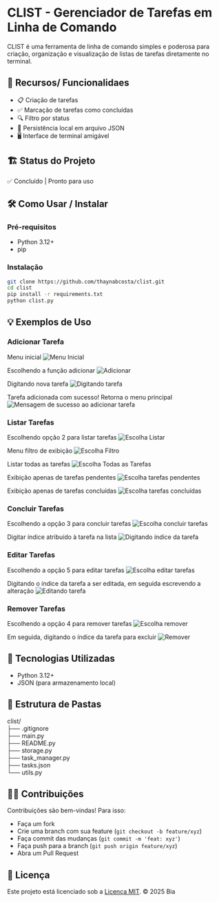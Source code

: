 # CLIST - Gerenciador de Tarefas em Linha de Comando

CLIST é uma ferramenta de linha de comando simples e poderosa para criação, organização e visualização de listas de tarefas diretamente no terminal.

## 🚀 Recursos/ Funcionalidaes

- 📋 Criação de tarefas
- ✅ Marcação de tarefas como concluídas
- 🔍 Filtro por status
- 💾 Persistência local em arquivo JSON
- 🖥️ Interface de terminal amigável

## 🏗️ Status do Projeto

✅ Concluído | Pronto para uso

## 🛠️ Como Usar / Instalar

### Pré-requisitos
- Python 3.12+
- pip

### Instalação
```bash
git clone https://github.com/thaynabcosta/clist.git
cd clist
pip install -r requirements.txt
python clist.py
```

## 💡 Exemplos de Uso

### Adicionar Tarefa

Menu inicial
![Menu Inicial](docs/imagens/menu_inicial.png)

Escolhendo a função adicionar
![Adicionar](docs/imagens/escolha_adicionar.png)

Digitando nova tarefa
![Digitando tarefa](docs/imagens/digitar_tarefa.png)

Tarefa adicionada com sucesso! Retorna o menu principal
![Mensagem de sucesso ao adicionar tarefa](docs/imagens/tarefa_adicionada_com_sucesso.png)

### Listar Tarefas

Escolhendo opção 2 para listar tarefas
![Escolha Listar](docs/imagens/escolha_listar.png)

Menu filtro de exibição
![Escolha Filtro](docs/imagens/escolha_filtro.png)

Listar todas as tarefas
![Escolha Todas as Tarefas](docs/imagens/filtro_todas_tarefas.png)

Exibição apenas de tarefas pendentes
![Escolha tarefas pendentes](docs/imagens/exibicao_tarefas_pendentes.png)

Exibição apenas de tarefas concluídas
![Escolha tarefas concluídas](docs/imagens/exibicao_tarefas_concluidas.png)

### Concluir Tarefas

Escolhendo a opção 3 para concluir tarefas
![Escolha concluir tarefas](docs/imagens/escolha_concluir.png)

Digitar índice atribuído à tarefa na lista
![Digitando índice da tarefa](docs/imagens/concluindo_tarefa.png)

### Editar Tarefas

Escolhendo a opção 5 para editar tarefas
![Escolha editar tarefas](docs/imagens/escolha_editar.png)

Digitando o índice da tarefa a ser editada, em seguida escrevendo a alteração
![Editando tarefa](docs/imagens/editando_tarefa.png)

### Remover Tarefas

Escolhendo a opção 4 para remover tarefas
![Escolha remover](docs/imagens/escolha_remover.png)

Em seguida, digitando o índice da tarefa para excluir
![Remover](docs/imagens/remover_tarefa.png)

## 🧱 Tecnologias Utilizadas

- Python 3.12+
- JSON (para armazenamento local)

## 📁 Estrutura de Pastas

clist/  
├── .gitignore  
├── main.py  
├── README.py  
├── storage.py  
├── task_manager.py  
├── tasks.json  
└── utils.py  

## 👩‍💻 Contribuições

Contribuições são bem-vindas! Para isso:
- Faça um fork
- Crie uma branch com sua feature (`git checkout -b feature/xyz`)
- Faça commit das mudanças (`git commit -m 'feat: xyz'`)
- Faça push para a branch (`git push origin feature/xyz`)
- Abra um Pull Request

## 📜 Licença

Este projeto está licenciado sob a [Licença MIT](./LICENSE). © 2025 Bia
